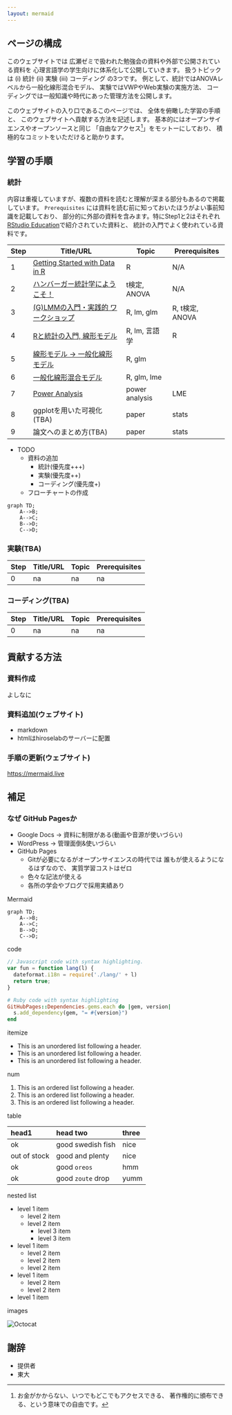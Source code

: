 ```yaml
---
layout: mermaid
---
```


## ページの構成

このウェブサイトでは
広瀬ゼミで扱われた勉強会の資料や外部で公開されている資料を
心理言語学の学生向けに体系化して公開していきます。
扱うトピックは (i) 統計 (ii) 実験 (iii) コーディング の3つです。
例として、統計ではANOVAレベルから一般化線形混合モデル、
実験ではVWPやWeb実験の実施方法、
コーディングでは一般知識や時代にあった管理方法を公開します。

このウェブサイトの入り口であるこのページでは、
全体を俯瞰した学習の手順と、
このウェブサイトへ貢献する方法を記述します。
基本的にはオープンサイエンスやオープンソースと同じ
「自由なアクセス[^free]」をモットーにしており、
積極的なコミットをいただけると助かります。

[^free]: お金がかからない、いつでもどこでもアクセスできる、
    著作権的に頒布できる、という意味での自由です。

## 学習の手順

### 統計

内容は重複していますが、複数の資料を読むと理解が深まる部分もあるので掲載しています。
`Prerequisites` には資料を読む前に知っておいたほうがよい事前知識を記載しており、
部分的に外部の資料を含みます。特にStep1と2はそれぞれ
[RStudio Education][rstudio-intro]で紹介されていた資料と、
統計の入門でよく使われている資料です。

| Step | Title/URL                                        | Topic           | Prerequisites   | 
|------|--------------------------------------------------|-----------------|-----------------|
|    1 | [Getting Started with Data in R][r-rstudio]      | R               | N/A             |
|    2 | [ハンバーガー統計学にようこそ！][hamburger]      | t検定, ANOVA    | N/A             |
|    3 | [(G)LMMの入門・実践的 ワークショップ][glmm-ws-m] | R, lm, glm      | R, t検定, ANOVA |
|    4 | [Rと統計の入門, 線形モデル][intro-k]             | R, lm, 言語学   | R               |
|    5 | [線形モデル -> 一般化線形モデル][lm2glm-k]       | R, glm          |                 |
|    6 | [一般化線形混合モデル][glm2lme-k]                | R, glm, lme     |                 |
|    7 | [Power Analysis][power-analysis]                 | power analysis  | LME             |
|    8 | ggplotを用いた可視化(TBA)                        | paper           | stats           |
|    9 | 論文へのまとめ方(TBA)                            | paper           | stats           |

[glmm-ws-m]: https://phiz.c.u-tokyo.ac.jp/~hiroselab/stats/0907.html
[power-analysis]: https://phiz.c.u-tokyo.ac.jp/~hiroselab/stats/220128_powerAnalysis_isono.html
[intro-k]: https://kishiyamat.github.io/tutorial-lme-vwp/1.html
[lm2glm-k]: https://kishiyamat.github.io/tutorial-lme-vwp/2.html
[glm2lme-k]: https://kishiyamat.github.io/tutorial-lme-vwp/3.html
[hamburger]: http://kogolab.chillout.jp/elearn/hamburger/
[rstudio-intro]: https://education.rstudio.com/
[r-rstudio]: https://moderndive.netlify.app/1-getting-started.html

* TODO
    * 資料の追加
        * 統計(優先度+++)
        * 実験(優先度++)
        * コーディング(優先度+)
    * フローチャートの作成

```mermaid
graph TD;
    A-->B;
    A-->C;
    B-->D;
    C-->D;
```

<!--[統計](./stats).-->

### 実験(TBA)

<!--[実験](./experiments)-->
| Step | Title/URL | Topic           | Prerequisites   | 
|------|-----------|-----------------|-----------------|
|    0 | na        | na              | na             |

### コーディング(TBA)

<!--[コーディング](./coding)-->
| Step | Title/URL | Topic           | Prerequisites   | 
|------|-----------|-----------------|-----------------|
|    0 | na        | na              | na             |

## 貢献する方法

### 資料作成

よしなに

### 資料追加(ウェブサイト)

- markdown
- htmlはhiroselabのサーバーに配置

### 手順の更新(ウェブサイト)

https://mermaid.live

## 補足

### なぜ GitHub Pagesか

- Google Docs -> 資料に制限がある(動画や音源が使いづらい)
- WordPress -> 管理面倒&使いづらい
- GitHub Pages
    - Gitが必要になるがオープンサイエンスの時代では
      誰もが使えるようになるはずなので、
      実質学習コストはゼロ
    - 色々な記法が使える
    - 各所の学会やブログで採用実績あり

Mermaid

```mermaid
graph TD;
    A-->B;
    A-->C;
    B-->D;
    C-->D;
```

code

```js
// Javascript code with syntax highlighting.
var fun = function lang(l) {
  dateformat.i18n = require('./lang/' + l)
  return true;
}
```

```ruby
# Ruby code with syntax highlighting
GitHubPages::Dependencies.gems.each do |gem, version|
  s.add_dependency(gem, "= #{version}")
end
```

itemize

*   This is an unordered list following a header.
*   This is an unordered list following a header.
*   This is an unordered list following a header.

num

1.  This is an ordered list following a header.
2.  This is an ordered list following a header.
3.  This is an ordered list following a header.

table

| head1        | head two          | three |
|:-------------|:------------------|:------|
| ok           | good swedish fish | nice  |
| out of stock | good and plenty   | nice  |
| ok           | good `oreos`      | hmm   |
| ok           | good `zoute` drop | yumm  |

nested list

- level 1 item
  - level 2 item
  - level 2 item
    - level 3 item
    - level 3 item
- level 1 item
  - level 2 item
  - level 2 item
  - level 2 item
- level 1 item
  - level 2 item
  - level 2 item
- level 1 item

images

![Octocat](https://github.githubassets.com/images/icons/emoji/octocat.png)

## 謝辞

- 提供者
- 東大
